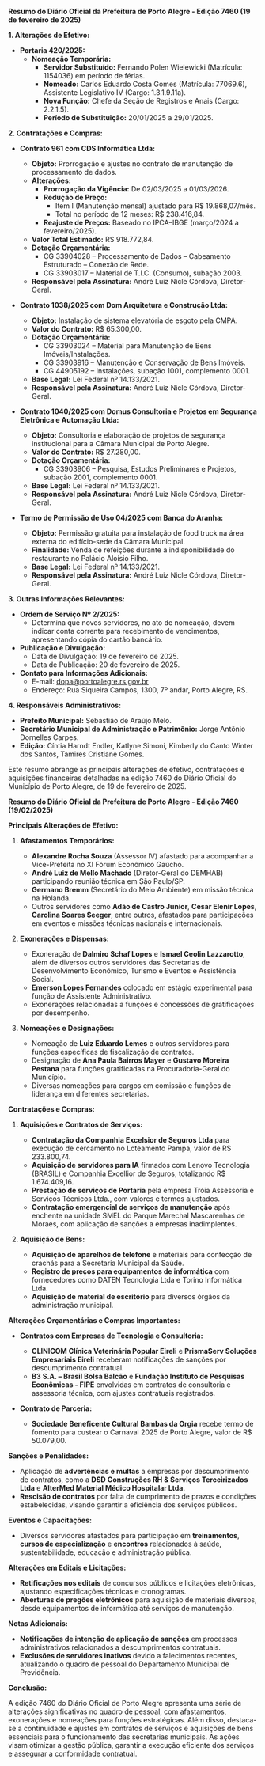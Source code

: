 **Resumo do Diário Oficial da Prefeitura de Porto Alegre - Edição 7460 (19 de fevereiro de 2025)**

**1. Alterações de Efetivo:**
- **Portaria 420/2025:** 
  - **Nomeação Temporária:** 
    - **Servidor Substituído:** Fernando Polen Wielewicki (Matrícula: 1154036) em período de férias.
    - **Nomeado:** Carlos Eduardo Costa Gomes (Matrícula: 77069.6), Assistente Legislativo IV (Cargo: 1.3.1.9.11a).
    - **Nova Função:** Chefe da Seção de Registros e Anais (Cargo: 2.2.1.5).
    - **Período de Substituição:** 20/01/2025 a 29/01/2025.

**2. Contratações e Compras:**

- **Contrato 961 com CDS Informática Ltda:**
  - **Objeto:** Prorrogação e ajustes no contrato de manutenção de processamento de dados.
  - **Alterações:**
    - **Prorrogação da Vigência:** De 02/03/2025 a 01/03/2026.
    - **Redução de Preço:** 
      - Item I (Manutenção mensal) ajustado para R$ 19.868,07/mês.
      - Total no período de 12 meses: R$ 238.416,84.
    - **Reajuste de Preços:** Baseado no IPCA–IBGE (março/2024 a fevereiro/2025).
  - **Valor Total Estimado:** R$ 918.772,84.
  - **Dotação Orçamentária:** 
    - CG 33904028 – Processamento de Dados – Cabeamento Estruturado – Conexão de Rede.
    - CG 33903017 – Material de T.I.C. (Consumo), subação 2003.
  - **Responsável pela Assinatura:** André Luiz Nicle Córdova, Diretor-Geral.

- **Contrato 1038/2025 com Dom Arquitetura e Construção Ltda:**
  - **Objeto:** Instalação de sistema elevatória de esgoto pela CMPA.
  - **Valor do Contrato:** R$ 65.300,00.
  - **Dotação Orçamentária:** 
    - CG 33903024 – Material para Manutenção de Bens Imóveis/Instalações.
    - CG 33903916 – Manutenção e Conservação de Bens Imóveis.
    - CG 44905192 – Instalações, subação 1001, complemento 0001.
  - **Base Legal:** Lei Federal nº 14.133/2021.
  - **Responsável pela Assinatura:** André Luiz Nicle Córdova, Diretor-Geral.

- **Contrato 1040/2025 com Domus Consultoria e Projetos em Segurança Eletrônica e Automação Ltda:**
  - **Objeto:** Consultoria e elaboração de projetos de segurança institucional para a Câmara Municipal de Porto Alegre.
  - **Valor do Contrato:** R$ 27.280,00.
  - **Dotação Orçamentária:** 
    - CG 33903906 – Pesquisa, Estudos Preliminares e Projetos, subação 2001, complemento 0001.
  - **Base Legal:** Lei Federal nº 14.133/2021.
  - **Responsável pela Assinatura:** André Luiz Nicle Córdova, Diretor-Geral.

- **Termo de Permissão de Uso 04/2025 com Banca do Aranha:**
  - **Objeto:** Permissão gratuita para instalação de food truck na área externa do edifício-sede da Câmara Municipal.
  - **Finalidade:** Venda de refeições durante a indisponibilidade do restaurante no Palácio Aloísio Filho.
  - **Base Legal:** Lei Federal nº 14.133/2021.
  - **Responsável pela Assinatura:** André Luiz Nicle Córdova, Diretor-Geral.

**3. Outras Informações Relevantes:**
- **Ordem de Serviço Nº 2/2025:** 
  - Determina que novos servidores, no ato de nomeação, devem indicar conta corrente para recebimento de vencimentos, apresentando cópia do cartão bancário.
- **Publicação e Divulgação:**
  - Data de Divulgação: 19 de fevereiro de 2025.
  - Data de Publicação: 20 de fevereiro de 2025.
- **Contato para Informações Adicionais:**
  - E-mail: dopa@portoalegre.rs.gov.br
  - Endereço: Rua Siqueira Campos, 1300, 7º andar, Porto Alegre, RS.

**4. Responsáveis Administrativos:**
- **Prefeito Municipal:** Sebastião de Araújo Melo.
- **Secretário Municipal de Administração e Patrimônio:** Jorge Antônio Dornelles Carpes.
- **Edição:** Cíntia Harndt Endler, Katlyne Simoni, Kimberly do Canto Winter dos Santos, Tamires Cristiane Gomes.

Este resumo abrange as principais alterações de efetivo, contratações e aquisições financeiras detalhadas na edição 7460 do Diário Oficial do Município de Porto Alegre, de 19 de fevereiro de 2025.

**Resumo do Diário Oficial da Prefeitura de Porto Alegre - Edição 7460 (19/02/2025)**

**Principais Alterações de Efetivo:**

1. **Afastamentos Temporários:**
   - **Alexandre Rocha Souza** (Assessor IV) afastado para acompanhar a Vice-Prefeita no XI Fórum Econômico Gaúcho.
   - **André Luiz de Mello Machado** (Diretor-Geral do DEMHAB) participando reunião técnica em São Paulo/SP.
   - **Germano Bremm** (Secretário do Meio Ambiente) em missão técnica na Holanda.
   - Outros servidores como **Adão de Castro Junior**, **Cesar Elenir Lopes**, **Carolina Soares Seeger**, entre outros, afastados para participações em eventos e missões técnicas nacionais e internacionais.

2. **Exonerações e Dispensas:**
   - Exoneração de **Dalmiro Schaf Lopes** e **Ismael Ceolin Lazzarotto**, além de diversos outros servidores das Secretarias de Desenvolvimento Econômico, Turismo e Eventos e Assistência Social.
   - **Emerson Lopes Fernandes** colocado em estágio experimental para função de Assistente Administrativo.
   - Exonerações relacionadas a funções e concessões de gratificações por desempenho.

3. **Nomeações e Designações:**
   - Nomeação de **Luiz Eduardo Lemes** e outros servidores para funções específicas de fiscalização de contratos.
   - Designação de **Ana Paula Bairros Mayer** e **Gustavo Moreira Pestana** para funções gratificadas na Procuradoria-Geral do Município.
   - Diversas nomeações para cargos em comissão e funções de liderança em diferentes secretarias.

**Contratações e Compras:**

1. **Aquisições e Contratos de Serviços:**
   - **Contratação da Companhia Excelsior de Seguros Ltda** para execução de cercamento no Loteamento Pampa, valor de R$ 233.800,74.
   - **Aquisição de servidores para IA** firmados com Lenovo Tecnologia (BRASIL) e Companhia Excellior de Seguros, totalizando R$ 1.674.409,16.
   - **Prestação de serviços de Portaria** pela empresa Tróia Assessoria e Serviços Técnicos Ltda., com valores e termos ajustados.
   - **Contratação emergencial de serviços de manutenção** após enchente na unidade SMEL do Parque Marechal Mascarenhas de Moraes, com aplicação de sanções a empresas inadimplentes.

2. **Aquisição de Bens:**
   - **Aquisição de aparelhos de telefone** e materiais para confecção de crachás para a Secretaria Municipal da Saúde.
   - **Registro de preços para equipamentos de informática** com fornecedores como DATEN Tecnologia Ltda e Torino Informática Ltda.
   - **Aquisição de material de escritório** para diversos órgãos da administração municipal.

**Alterações Orçamentárias e Compras Importantes:**

- **Contratos com Empresas de Tecnologia e Consultoria:**
  - **CLINICOM Clínica Veterinária Popular Eireli** e **PrismaServ Soluções Empresariais Eireli** receberam notificações de sanções por descumprimento contratual.
  - **B3 S.A. – Brasil Bolsa Balcão** e **Fundação Instituto de Pesquisas Econômicas - FIPE** envolvidas em contratos de consultoria e assessoria técnica, com ajustes contratuais registrados.

- **Contrato de Parceria:**
  - **Sociedade Beneficente Cultural Bambas da Orgia** recebe termo de fomento para custear o Carnaval 2025 de Porto Alegre, valor de R$ 50.079,00.

**Sanções e Penalidades:**

- Aplicação de **advertências e multas** a empresas por descumprimento de contratos, como a **DSD Construções RH & Serviços Terceirizados Ltda** e **AlterMed Material Médico Hospitalar Ltda**.
- **Rescisão de contratos** por falta de cumprimento de prazos e condições estabelecidas, visando garantir a eficiência dos serviços públicos.

**Eventos e Capacitações:**

- Diversos servidores afastados para participação em **treinamentos**, **cursos de especialização** e **encontros** relacionados à saúde, sustentabilidade, educação e administração pública.

**Alterações em Editais e Licitações:**

- **Retificações nos editais** de concursos públicos e licitações eletrônicas, ajustando especificações técnicas e cronogramas.
- **Aberturas de pregões eletrônicos** para aquisição de materiais diversos, desde equipamentos de informática até serviços de manutenção.

**Notas Adicionais:**

- **Notificações de intenção de aplicação de sanções** em processos administrativos relacionados a descumprimentos contratuais.
- **Exclusões de servidores inativos** devido a falecimentos recentes, atualizando o quadro de pessoal do Departamento Municipal de Previdência.

**Conclusão:**

A edição 7460 do Diário Oficial de Porto Alegre apresenta uma série de alterações significativas no quadro de pessoal, com afastamentos, exonerações e nomeações para funções estratégicas. Além disso, destaca-se a continuidade e ajustes em contratos de serviços e aquisições de bens essenciais para o funcionamento das secretarias municipais. As ações visam otimizar a gestão pública, garantir a execução eficiente dos serviços e assegurar a conformidade contratual.